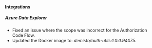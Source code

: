 
#### Integrations

##### Azure Data Explorer

- Fixed an issue where the scope was incorrect for the Authorization Code Flow.
- Updated the Docker image to: *demisto/auth-utils:1.0.0.94075*.
